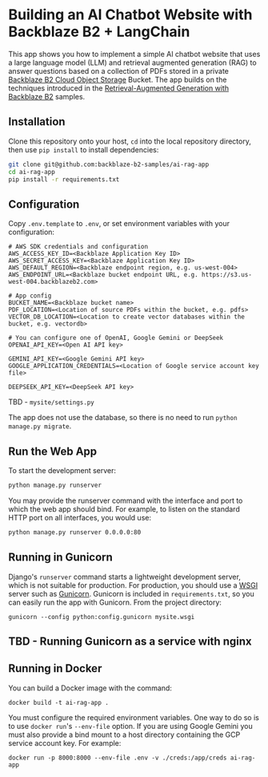 # Building an AI Chatbot Website with Backblaze B2 + LangChain 

This app shows you how to implement a simple AI chatbot website that uses a large language model (LLM) and retrieval augmented generation (RAG) to answer questions based on a collection of PDFs stored in a private [Backblaze B2 Cloud Object Storage](https://www.backblaze.com/cloud-storage) Bucket. The app builds on the techniques introduced in the [Retrieval-Augmented Generation with Backblaze B2](https://github.com/backblaze-b2-samples/ai-rag-examples) samples. 

## Installation

Clone this repository onto your host, `cd` into the local repository directory, then use `pip install` to install dependencies:

```bash
git clone git@github.com:backblaze-b2-samples/ai-rag-app
cd ai-rag-app
pip install -r requirements.txt
```

## Configuration

Copy `.env.template` to `.env`, or set environment variables with your configuration:

```dotenv
# AWS SDK credentials and configuration
AWS_ACCESS_KEY_ID=<Backblaze Application Key ID>
AWS_SECRET_ACCESS_KEY=<Backblaze Application Key ID>
AWS_DEFAULT_REGION=<Backblaze endpoint region, e.g. us-west-004>
AWS_ENDPOINT_URL=<Backblaze bucket endpoint URL, e.g. https://s3.us-west-004.backblazeb2.com>

# App config
BUCKET_NAME=<Backblaze bucket name>
PDF_LOCATION=<Location of source PDFs within the bucket, e.g. pdfs>
VECTOR_DB_LOCATION=<Location to create vector databases within the bucket, e.g. vectordb>

# You can configure one of OpenAI, Google Gemini or DeepSeek
OPENAI_API_KEY=<Open AI API key>

GEMINI_API_KEY=<Google Gemini API key>
GOOGLE_APPLICATION_CREDENTIALS=<Location of Google service account key file>

DEEPSEEK_API_KEY=<DeepSeek API key>
```

TBD - `mysite/settings.py`

The app does not use the database, so there is no need to run `python manage.py migrate`. 

## Run the Web App

To start the development server:

```bash
python manage.py runserver
```

You may provide the runserver command with the interface and port to which the web app should bind. For example, to
listen on the standard HTTP port on all interfaces, you would use:

```bash
python manage.py runserver 0.0.0.0:80
```

## Running in Gunicorn

Django's `runserver` command starts a lightweight development server, which is not suitable for production. For 
production, you should use a [WSGI](https://wsgi.readthedocs.io/en/latest/) server such as [Gunicorn](https://gunicorn.org/).
Gunicorn is included in `requirements.txt`, so you can easily run the app with Gunicorn. From the project directory:

```shell
gunicorn --config python:config.gunicorn mysite.wsgi
```

## TBD - Running Gunicorn as a service with nginx

## Running in Docker

You can build a Docker image with the command:

```shell
docker build -t ai-rag-app .
```

You must configure the required environment variables. One way to do so is to use `docker run`'s `--env-file` option.
If you are using Google Gemini you must also provide a bind mount to a host directory containing the GCP service account
key. For example:

```shell
docker run -p 8000:8000 --env-file .env -v ./creds:/app/creds ai-rag-app
```

